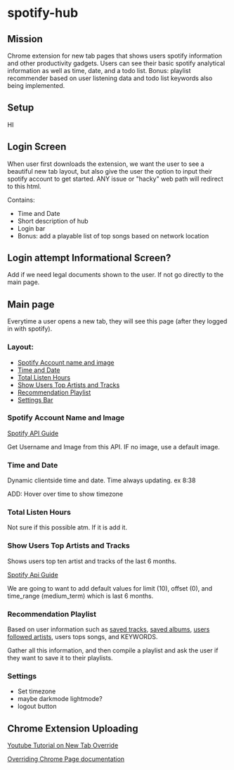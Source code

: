 # spotify-hub

## Mission
Chrome extension for new tab pages that shows users spotify information and other productivity gadgets. 
Users can see their basic spotify analytical information as well as time, date, and a todo list. 
Bonus: playlist recommender based on user listening data and todo list keywords also being implemented.

## Setup
HI

## Login Screen
When user first downloads the extension, we want the user to see a beautiful new tab layout, but also give the user the option to input their spotify account to get started. ANY issue or "hacky" web path will redirect to this html.

Contains:
* Time and Date
* Short description of hub
* Login bar
* Bonus: add a playable list of top songs based on network location

## Login attempt Informational Screen?
Add if we need legal documents shown to the user. If not go directly to the main page.

## Main page
Everytime a user opens a new tab, they will see this page (after they logged in with spotify).

### Layout:
* [Spotify Account name and image](#spotify-account-name-and-image)
* [Time and Date](#time-and-date)
* [Total Listen Hours](#total-listen-hours)
* [Show Users Top Artists and Tracks](#show-users-top-artists-and-tracks)
* [Recommendation Playlist](#recommendation-playlist)
* [Settings Bar](#settings)

### Spotify Account Name and Image
[Spotify API Guide](https://developer.spotify.com/documentation/web-api/reference/users-profile/get-users-profile/)

Get Username and Image from this API. IF no image, use a default image.

### Time and Date
Dynamic clientside time and date. Time always updating. ex 8:38

ADD: Hover over time to show timezone

### Total Listen Hours
Not sure if this possible atm. If it is add it.

### Show Users Top Artists and Tracks
Shows users top ten artist and tracks of the last 6 months.

[Spotify Api Guide](https://developer.spotify.com/documentation/web-api/reference/personalization/get-users-top-artists-and-tracks/)

We are going to want to add default values for limit (10), offset (0), and time_range (medium_term) which is last 6 months.

### Recommendation Playlist
Based on user information such as [saved tracks](https://developer.spotify.com/documentation/web-api/reference/library/get-users-saved-albums/), [saved albums](https://developer.spotify.com/documentation/web-api/reference/library/get-users-saved-albums/), [users followed artists](https://developer.spotify.com/documentation/web-api/reference/follow/get-followed/), users tops songs, and KEYWORDS.

Gather all this information, and then compile a playlist and ask the user if they want to save it to their playlists.

### Settings
* Set timezone
* maybe darkmode lightmode?
* logout button

## Chrome Extension Uploading
[Youtube Tutorial on New Tab Override](https://www.youtube.com/watch?v=vNb3P5KIxXw)

[Overriding Chrome Page documentation](https://developer.chrome.com/extensions/override)
